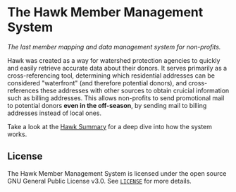 # The Hawk Member Management System 
_The last member mapping and data management system for non-profits._

Hawk was created as a way for watershed protection agencies to quickly and easily retrieve accurate data about their donors. It serves primarily as a cross-referencing tool, determining which residential addresses can be considered "waterfront" (and therefore potential donors), and cross-references these addresses with other sources to obtain cruicial information such as billing addresses. This allows non-profits to send promotional mail to potential donors **even in the off-season**, by sending mail to billing addresses instead of local ones.

Take a look at the [Hawk Summary](https://github.com/palmtrey/Hawk/blob/main/Hawk%20Summary.pdf) for a deep dive into how the system works.

## License
The Hawk Member Management System is licensed under the open source GNU General Public License v3.0. See [`LICENSE`](https://github.com/palmtrey/Hawk/blob/main/LICENSE) for more details.


